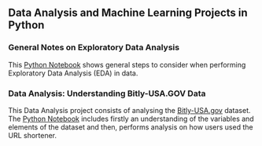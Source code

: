 ## Data Analysis and Machine Learning Projects in Python

### General Notes on Exploratory Data Analysis

This [Python Notebook](https://github.com/scaceresg/proj-data-machine-learning/blob/5c005cd9c11b6909f0ae9f19307ffd255281dd65/eda-steps.ipynb)
shows general steps to consider when performing Exploratory Data Analysis (EDA) in data.

### Data Analysis: Understanding Bitly-USA.GOV Data

This Data Analysis project consists of analysing the [Bitly-USA.gov](https://www.kaggle.com/datasets/logiflo/bitly-usagov) 
dataset. The [Python Notebook]() includes firstly an understanding of the variables and elements of the dataset and then,
performs analysis on how users used the URL shortener.
